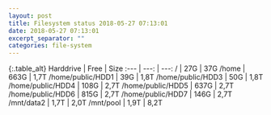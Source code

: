 ```yaml
---
layout: post
title: Filesystem status 2018-05-27 07:13:01
date: 2018-05-27 07:13:01
excerpt_separator: ""
categories: file-system
---
```

{:.table_alt}
Harddrive | Free | Size
:--- | ---: | ---:
/ | 27G | 37G
/home | 663G | 1,7T
/home/public/HDD1 | 39G | 1,8T
/home/public/HDD3 | 50G | 1,8T
/home/public/HDD4 | 108G | 2,7T
/home/public/HDD5 | 637G | 2,7T
/home/public/HDD6 | 815G | 2,7T
/home/public/HDD7 | 146G | 2,7T
/mnt/data2 | 1,7T | 2,0T
/mnt/pool | 1,9T | 8,2T
